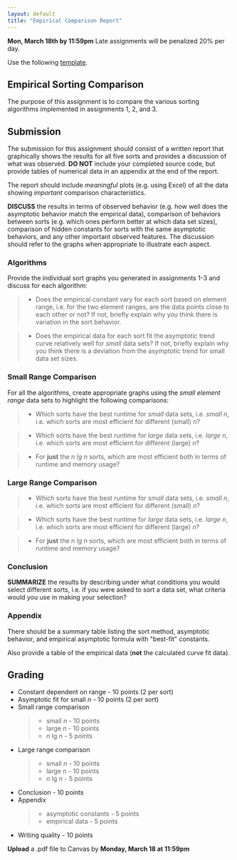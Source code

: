 ```yaml
---
layout: default
title: "Empirical Comparison Report"
---
```


**Mon, March 18th by 11:59pm** Late assignments will be penalized 20% per day.

Use the following [template](template.docx).

## Empirical Sorting Comparison

The purpose of this assignment is to compare the various sorting algorithms implemented in assignments 1, 2, and 3.

## Submission

The submission for this assignment should consist of a written report that graphically shows the results for all five sorts and provides a discussion of what was observed. **DO NOT** include your completed source code, but provide tables of numerical data in an appendix at the end of the report.

The report should include *meaningful* plots (e.g. using Excel) of all the data showing *important* comparison characteristics. 
	
**DISCUSS** the results in terms of observed behavior (e.g. how well does the asymptotic behavior match the empirical data), comparison of behaviors between sorts (e.g. which ones perform better at which data set sizes), comparison of hidden constants for sorts with the same asymptotic behaviors, and any other important observed features. The discussion should refer to the graphs when appropriate to illustrate each aspect. 

### Algorithms

Provide the individual sort graphs you generated in assignments 1-3 and discuss for each algorithm:

>-   Does the empirical constant vary for each sort based on element range, i.e. for the two element ranges, are the data points close to each other or not? If not, briefly explain why you think there is variation in the sort behavior.

>-   Does the empirical data for each sort fit the asymptotic trend curve relatively well for *small* data sets? If not, briefly explain why you think there is a deviation from the asymptotic trend for small data set sizes.

### Small Range Comparison

For all the algorithms, create appropriate graphs using the *small element range* data sets to highlight the following comparisons:

>-   Which sorts have the best runtime for *small* data sets, i.e. *small n*, i.e. which sorts are most efficient for different (small) *n*?

>-   Which sorts have the best runtime for *large* data sets, i.e. *large n*, i.e. which sorts are most efficient for different (large) *n*?

>-   For **just** the *n lg n* sorts, which are most efficient both in terms of runtime and memory usage? 

### Large Range Comparison

>-   Which sorts have the best runtime for *small* data sets, i.e. *small n*, i.e. which sorts are most efficient for different (small) *n*?


>-   Which sorts have the best runtime for *large* data sets, i.e. *large n*, i.e. which sorts are most efficient for different (large) *n*?

>-   For **just** the *n lg n* sorts, which are most efficient both in terms of runtime and memory usage? 

### Conclusion

**SUMMARIZE** the results by describing under what conditions you would select different sorts, i.e. if you were asked to sort a data set, what criteria would you use in making your selection?

### Appendix

There should be a summary table listing the sort method, asymptotic behavior, and empirical asymptotic formula with "best-fit" constants.

Also provide a table of the empirical data (**not** the calculated curve fit data).

## Grading

-   Constant dependent on range - 10 points (2 per sort)
-   Asymptotic fit for small *n* - 10 points (2 per sort)
-   Small range comparison
    > -   small *n* - 10 points
    > -   large *n* - 10 points
    > -   *n* lg *n* - 5 points
-   Large range comparison
    > -   small *n* - 10 points
    > -   large *n* - 10 points
    > -   *n* lg *n* - 5 points
-   Conclusion - 10 points
-   Appendix
    > -   asymptotic constants - 5 points
    > -   empirical data - 5 points
-   Writing quality - 10 points

**Upload** a .pdf file to Canvas by **Monday, March 18 at 11:59pm**
